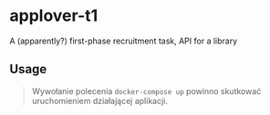 # applover-t1

A (apparently?) first-phase recruitment task, API for a library

## Usage

> Wywołanie polecenia `docker-compose up` powinno skutkować uruchomieniem działającej aplikacji.
